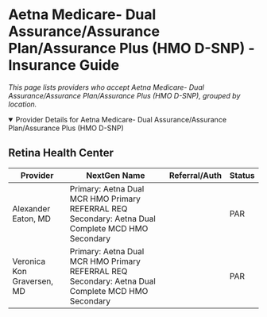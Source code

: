 # Aetna Medicare- Dual Assurance/Assurance Plan/Assurance Plus (HMO D-SNP) - Insurance Guide

*This page lists providers who accept Aetna Medicare- Dual Assurance/Assurance Plan/Assurance Plus (HMO D-SNP), grouped by location.*

<details open><summary>Provider Details for Aetna Medicare- Dual Assurance/Assurance Plan/Assurance Plus (HMO D-SNP)</summary>

## Retina Health Center

| Provider | NextGen Name | Referral/Auth | Status |
|----------|-------------|--------------|--------|
| Alexander Eaton, MD | Primary: Aetna Dual MCR HMO Primary REFERRAL REQ                                                             Secondary: Aetna Dual Complete MCD HMO Secondary |  | PAR |
| Veronica Kon Graversen, MD | Primary: Aetna Dual MCR HMO Primary REFERRAL REQ                                                             Secondary: Aetna Dual Complete MCD HMO Secondary |  | PAR |

</details>

